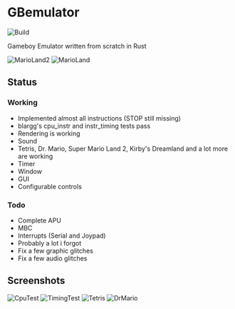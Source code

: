 # GBemulator
![Build](https://github.com/p4ddy1/gbemulator/workflows/Build/badge.svg?branch=master)

Gameboy Emulator written from scratch in Rust

![MarioLand2](https://cloud.lpnw.de/apps/files_sharing/publicpreview/Ee5piRQ624cn84c?x=2549&y=980&a=true)
![MarioLand](https://cloud.lpnw.de/apps/files_sharing/publicpreview/cQCjwKrGMwYi7b8?x=2549&y=980&a=true)

## Status

### Working
* Implemented almost all instructions (STOP still missing)
* blargg's cpu_instr and instr_timing tests pass
* Rendering is working
* Sound
* Tetris, Dr. Mario, Super Mario Land 2, Kirby's Dreamland and a lot more are working
* Timer
* Window
* GUI
* Configurable controls


### Todo
* Complete APU
* MBC
* Interrupts (Serial and Joypad)
* Probably a lot i forgot
* Fix a few graphic glitches
* Fix a few audio glitches

## Screenshots

![CpuTest](https://cloud.lpnw.de/apps/files_sharing/publicpreview/KbyxSCrXL9kKr8i?x=1920&y=632&a=true)
![TimingTest](https://cloud.lpnw.de/apps/files_sharing/publicpreview/CE8dENP7JacDSN5?x=1920&y=632&a=true)
![Tetris](https://cloud.lpnw.de/apps/files_sharing/publicpreview/jcm8QLoHETHRFBa?x=1920&y=632&a=true)
![DrMario](https://cloud.lpnw.de/apps/files_sharing/publicpreview/MHNYnr2pPDrneGc?x=1920&y=632&a=true)
